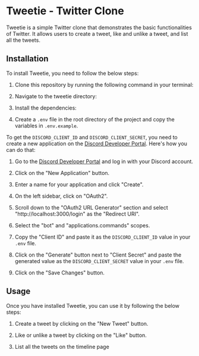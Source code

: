 # Tweetie - Twitter Clone

  

Tweetie is a simple Twitter clone that demonstrates the basic functionalities of Twitter. It allows users to create a tweet, like and unlike a tweet, and list all the tweets.

## Installation

To install Tweetie, you need to follow the below steps:
 
1. Clone this repository by running the following command in your terminal:

2. Navigate to the tweetie directory:

3. Install the dependencies:

4. Create a `.env` file in the root directory of the project and copy the variables in `.env.example`.


To get the `DISCORD_CLIENT_ID` and `DISCORD_CLIENT_SECRET`, you need to create a new application on the [Discord Developer Portal](https://discord.com/developers/applications). Here's how you can do that:


1. Go to the [Discord Developer Portal](https://discord.com/developers/applications) and log in with your Discord account.

2. Click on the "New Application" button.

3. Enter a name for your application and click "Create".

4. On the left sidebar, click on "OAuth2".

5. Scroll down to the "OAuth2 URL Generator" section and select "http://localhost:3000/login" as the "Redirect URI".

6. Select the "bot" and "applications.commands" scopes.

7. Copy the "Client ID" and paste it as the `DISCORD_CLIENT_ID` value in your `.env` file.

8. Click on the "Generate" button next to "Client Secret" and paste the generated value as the `DISCORD_CLIENT_SECRET` value in your `.env` file.

9. Click on the "Save Changes" button.

## Usage

Once you have installed Tweetie, you can use it by following the below steps:

1. Create a tweet by clicking on the "New Tweet" button.

2. Like or unlike a tweet by clicking on the "Like" button.

3. List all the tweets on the timeline page
